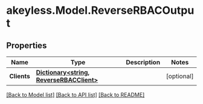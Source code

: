 # akeyless.Model.ReverseRBACOutput
## Properties

Name | Type | Description | Notes
------------ | ------------- | ------------- | -------------
**Clients** | [**Dictionary&lt;string, ReverseRBACClient&gt;**](ReverseRBACClient.md) |  | [optional] 

[[Back to Model list]](../README.md#documentation-for-models) [[Back to API list]](../README.md#documentation-for-api-endpoints) [[Back to README]](../README.md)

